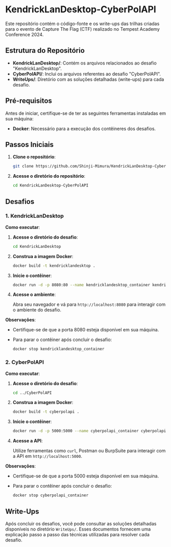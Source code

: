 # KendrickLanDesktop-CyberPolAPI

Este repositório contém o código-fonte e os write-ups das trilhas criadas para o evento de Capture The Flag (CTF) realizado no Tempest Academy Conference 2024.

## Estrutura do Repositório

- **KendrickLanDesktop/**: Contém os arquivos relacionados ao desafio "KendrickLanDesktop".
- **CyberPolAPI/**: Inclui os arquivos referentes ao desafio "CyberPolAPI".
- **WriteUps/**: Diretório com as soluções detalhadas (write-ups) para cada desafio.

## Pré-requisitos

Antes de iniciar, certifique-se de ter as seguintes ferramentas instaladas em sua máquina:

- **Docker**: Necessário para a execução dos contêineres dos desafios.

## Passos Iniciais

1. **Clone o repositório**:

   ```bash
   git clone https://github.com/Shinji-Mimura/KendrickLanDesktop-CyberPolAPI.git
   ```

2. **Acesse o diretório do repositório**:

   ```bash
   cd KendrickLanDesktop-CyberPolAPI
   ```

## Desafios

### 1. KendrickLanDesktop

**Como executar**:

1. **Acesse o diretório do desafio**:

   ```bash
   cd KendrickLanDesktop
   ```

2. **Construa a imagem Docker**:

   ```bash
   docker build -t kendricklandesktop .
   ```

3. **Inicie o contêiner**:

   ```bash
   docker run -d -p 8080:80 --name kendricklandesktop_container kendricklandesktop
   ```

4. **Acesse o ambiente**:

   Abra seu navegador e vá para `http://localhost:8080` para interagir com o ambiente do desafio.

**Observações**:

- Certifique-se de que a porta 8080 esteja disponível em sua máquina.
- Para parar o contêiner após concluir o desafio:

   ```bash
   docker stop kendricklandesktop_container
   ```

### 2. CyberPolAPI

**Como executar**:

1. **Acesse o diretório do desafio**:

   ```bash
   cd ../CyberPolAPI
   ```

2. **Construa a imagem Docker**:

   ```bash
   docker build -t cyberpolapi .
   ```

3. **Inicie o contêiner**:

   ```bash
   docker run -d -p 5000:5000 --name cyberpolapi_container cyberpolapi
   ```

4. **Acesse a API**:

   Utilize ferramentas como `curl`, Postman ou BurpSuite para interagir com a API em `http://localhost:5000`.

**Observações**:

- Certifique-se de que a porta 5000 esteja disponível em sua máquina.
- Para parar o contêiner após concluir o desafio:

   ```bash
   docker stop cyberpolapi_container
   ```

## Write-Ups

Após concluir os desafios, você pode consultar as soluções detalhadas disponíveis no diretório `WriteUps/`. Esses documentos fornecem uma explicação passo a passo das técnicas utilizadas para resolver cada desafio.
